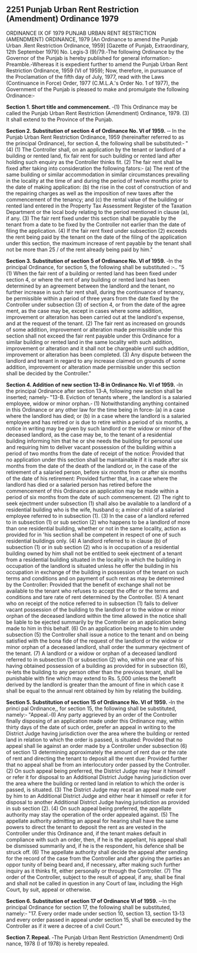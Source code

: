## 2251 Punjab Urban Rent Restriction (Amendment) Ordinance 1979
ORDINANCE IX OF 1979
PUNJAB URBAN RENT RESTRICTION (AMENDMENT) ORDINANCE, 1979
[An Ordinance to amend the Punjab Urban .Rent Restriction Ordinance, 1959]
[Gazette of Punjab, Extraordinary, 12th September 1979]
No. Legis‑3 (9)/79.‑The following Ordinance by the Governor of the Punjab is hereby published for general information:‑
Preamble.‑Whereas it is expedient further to amend the Punjab Urban Rent Restriction Ordinance, 1959 (VI of 1959);
Now, therefore, in pursuance of the Proclamation of the fifth day of July, 1977, read with the Laws (Continuance in Force) Order, 1977 (C.M.L.A.'s Order No. 1 of 1977), the Government of the Punjab is pleased to make and promulgate the following Ordinance:‑

**Section 1. Short title and commencement.**
‑(1) This Ordinance may be called the Punjab Urban Rent Restriction (Amendment) Ordinance, 1979.
   (3) It shall extend to the Province of the Punjab.

**Section 2. Substitution of section 4 of Ordinance No. VI of 1959.**
‑‑ In the Punjab Urban Rent Restriction Ordinance, 1959 (hereinafter referred to as the principal Ordinance), for section 4, the following shall be substituted:‑
   "(4) (1) The Controller shall, on an application by the tenant or landlord of a building or rented land, fix fair rent for such building or rented land after holding such enquiry as the Controller thinks fit.
   (2) The fair rent shall be fixed after taking into consideration the following fators:‑
   (a) The rent of the same building or similar accommodation in similar circumstances prevailing in the locality at the time of and during the period of twelve months prior to the date of making application:
   (b) the rise in the cost of construction of and the repairing charges as well as the imposition of new taxes after the commencement of the tenancy; and
   (c) the rental value of the building or rented land entered in the Property Tax Assessment Register of the Taxation Department or the local body relating to the period mentioned in clause (a), if any.
   (3) The fair rent fixed under this section shall be payable by the tenant from a date to be fixed by the Controller not earlier than the date of filing the application.
   (4) If the fair rent fixed under subsection (2) exceeds the rent being paid by the tenant on the date of the filing of the application under this section, the maximum increase of rent payable by the tenant shall not be more than 25 / of the rent already being paid by him."

**Section 3. Substitution of section 5 of Ordinance No. VI of 1959.**
‑In the principal Ordinance, for section 5, the following shall be substituted :‑..
   "5 (1) When the fair rent of a building or rented land has been fixed under section 4, or where the rent of any building or rented land has been determined by an agreement between the landlord and the tenant, no further increase in such fair rent shall, during the continuance of tenancy, be permissible within a period of three years from the date fixed by the Controller under subsection (3) of section 4, or from the date of the agree ment, as the case may be, except in cases where some addition, improvement or alteration has been carried out at the landlord's expense, and at the request of the tenant.
   (2) The fair rent as increased on grounds of some addition, improvement or alteration made permissible under this section shall not exceed the fair rent payable under this Ordinance for a similar building or rented land in the same locality with such addition, improvement or alteration and it shall not be chargeable until such addition, improvement or alteration has been completed.
   (3) Any dispute between the landlord and tenant in regard to any increase claimed on grounds of some addition, improvement or alteration made permissible under this section shall be decided by the Controller."

**Section 4. Addition of new section 13‑B in Ordinance No. VI of 1959.**
‑In the principal Ordinance after section 13‑A, following new section shall be inserted; namely‑
   "13-B. Eviction of tenants where , the landlord is a salaried employee, widow or minor orphan.‑
   (1) Notwithstanding anything contained in this Ordinance or any other law for the time being in force‑
   (a) in a case where the landlord has died; or
   (b) in a case where the landlord is a salaried employee and has retired or is due to retire within a period of six months, a notice in writing may be given by such landlord or the widow or minor of the deceased landlord, as the case may be, to the tenant of a residential building informing him that he or she needs the building for personal use and requiring him to deliver vacant possession of the building within a period of two months from the date of receipt of the notice:
   Provided that no application under this section shall be maintainable if it is made after six months from the date of the death of the landlord or, in the case of the retirement of a salaried person, before six months from or after six months of the date of his retirement:
   Provided further that, in a case where the landlord has died or a salaried person has retired before the commencement of this Ordinance an application may be made within a period of six months from the date of such commencement.
   (2) The right to seek ejectment under subsection (1) shall also be available to a landlord of a residential building who is the wife, husband o; a minor child of a salaried employee referred to in subsection (1).
   (3) In the case of a landlord referred to in subsection (1) or sub section (2) who happens to be a landlord of more than one residential building, whether or not in the same locality, action as provided for in 'his section shall be competent in respect of one of such residential buildings only.
   (4) A landlord referred to in clause (b) of subsection (1) or in sub section (2) who is in occupation of a residential building owned by him shall not be entitled to seek ejectment of a tenant from a residential building situated in the locality in which the building in occupation of the landlord is situated unless he offer the building in his occupation in exchange of the building in possession of the tenant on such terms and conditions and on payment of such rent as may be determined by the Controller:
   Provided that the benefit of exchange shall not be available to the tenant who refuses to accept the offer or the terms and conditions and tare rate of rent determined by the Controller.
   (5) A tenant who on receipt of the notice referred to in subsection (1) fails to deliver vacant possession of the building to the landlord or to the widow or minor orphan of the deceased landlord within the time allowed in the notice shall be liable to be ejected summarily by the Controller on an application being made to him in this behalf.
   (6) On an application being made to him under subsection (5) the Controller shall issue a notice to the tenant and on being satisfied with the bona fide of the request of the landlord or the widow or minor orphan of a deceased landlord, shall order the summary ejectment of the tenant.
   (7) A landlord or a widow or orphan of a deceased landlord referred to in subsection (1) or subsection (2) who, within one year of his having obtained possession of a building as provided for in subsection (6), re‑lets the building to any person other than the previous tenant, shall be punishable with fine which may extend to Rs. 5,000 unless the benefit derived by the landlord is greater than the amount of fine in which case it shall be equal to the annual rent obtained by him by relating the building.

**Section 5. Substitution of section 15 of Ordinance No. VI of 1959.**
‑In the princi pal Ordinance,, for section 15, the following shall be substituted, namely:‑
"Appeal.‑(I) Any party aggrieved by an order of the Controller finally disposing of an application made under this Ordinance may, within thirty days of the date of such order, prefer an appeal in writing to the District Judge having jurisdiction over the area where the building or rented land in relation to which the order is passed, is situated:
Provided that no appeal shall lie against an order made by a Controller under subsection (6) of section 13 determining approximately the amount of rent due or the rate of rent and directing the tenant to deposit all the rent due:
Provided further that no appeal shall be from an interlocutory order passed by the Controller.
(2) On such appeal being preferred, the District Judge may hear it himself or refer it for disposal to an Additional District Judge having jurisdiction over the area where the building or rented land in relation to which the order is passed, is situated.
(3) The District Judge may recall an appeal made over by him to an Additional District Judge and either hear it himself or refer it for disposal to another Additional District Judge having jurisdiction as provided in sub section (2).
(4) On such appeal being preferred, the appellate authority may stay the operation of the order appealed against.
(5) The appellate authority admitting an appeal for hearing shall have the same powers to direct the tenant to deposit the rent as are vested in the Controller under this Ordinance and, if the tenant makes default in compliance with such an order, then, if he is the appellant, his appeal shall be dismissed summarily and, if he is the respondent, his defence shall be struck off.
(6) The appellate authority shall decide the appeal after sending for the record of the case from the Controller and after giving the parties an oppor tunity of being beard and, if necessary, after making such further inquiry as it thinks fit, either personally or through the Controller.
(7) The order of the Controller, subject to the result of appeal, if any, shall be final and shall not be called in question in any Court of law, including the High Court, by suit, appeal or otherwise.

**Section 6. Substitution of section 17 of Ordinance VI of 1959.**
‑‑In the principal Ordinance for section 17, the following shall be substituted, namely:‑
   "17. Every order made under section 10, section 13, section 13‑13 and every order passed in appeal under section 15, shall be executed by the Controller as if it were a decree of a civil Court."

**Section 7. Repeal.**
‑The Punjab Urban Rent Restriction (Amendment) Ordi nance, 1978 (I of 1978) is hereby repealed.

